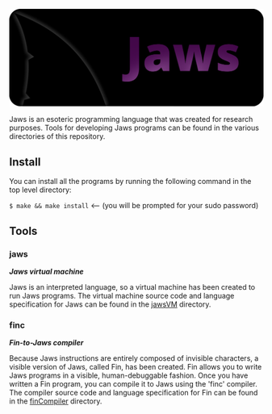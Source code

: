 ![Jaws Logo](resources/jawsLogo.png)

Jaws is an esoteric programming language that was created for research purposes. Tools for developing Jaws programs can be found in the various directories of this repository.

## Install

You can install all the programs by running the following command in the top level directory:

`$ make && make install`		<-- (you will be prompted for your sudo password)

## Tools

### jaws

***Jaws virtual machine***

Jaws is an interpreted language, so a virtual machine has been created to run Jaws programs. The virtual machine source code and language specification for Jaws can be found in the [jawsVM](jawsVM/) directory.

### finc 

***Fin-to-Jaws compiler***

Because Jaws instructions are entirely composed of invisible characters, a visible version of Jaws, called Fin, has been created. Fin allows you to write Jaws programs in a visible, human-debuggable fashion. Once you have written a Fin program, you can compile it to Jaws using the 'finc' compiler. The compiler source code and language specification for Fin can be found in the [finCompiler](finCompiler/) directory.

